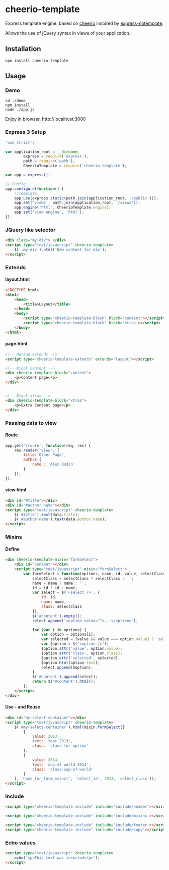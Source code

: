 cheerio-template
==================

Express template engine, based on [cheerio](https://github.com/MatthewMueller/cheerio) inspired by
[express-notemplate](https://github.com/kapouer/express-notemplate).

Allows the use of jQuery syntax in views of your application.


## Installation
`npm install cheerio-template`

## Usage

### Demo

```shell
cd ./demo
npm install
node ./app.js
```

Enjoy in browser, http://localhost:3000

### Express 3 Setup
```js
'use strict';

var application_root = __dirname,
        express = require('express'),
        path = require('path'),
        CheerioTemplate = require('cheerio-template');

var app = express();

// Config
app.configure(function() {
    //Template
    app.use(express.static(path.join(application_root, '/public')));
    app.set('views', path.join(application_root, '/views'));
    app.engine('html', CheerioTemplate.engine);
    app.set('view engine', 'html');
});
```

### JQuery like selector
```html
<div class="my-div"> </div>
<script type="text/javascript" cheerio-template>
    $('.my-div').html('New content for div');
</script>
```

### Extends
#### layout.html
```html
<!DOCTYPE html>
<html>
    <head>
        <title>Layout</title>
    </head>
    <body>
        <script type="cheerio-template-block" block='content'></script>
        <script type="cheerio-template-block" block='xtras'></script>
    </body>
</html>
```

#### page.html
```html
<!-- Markup extends -->
<script type="cheerio-template-extends" extends='layout'></script>

<!-- Block Content -->
<div cheerio-template-block="content">
    <p>Content page</p>
</div>


<!-- Block xtras -->
<div cheerio-template-block="xtras">
    <p>Extra content page</p>
</div>
```


### Passing data to view
#### Route
```js
app.get('/route', function(req, res) {
    res.render('view', {
        title:'Other Page',
        author:{
            name : 'Alex Rodin'
        }
    });
});
```
#### view.html
```html
<div id="#title"></div>
<div id="#author-name"></div>
<script type="text/javascript" cheerio-template>
    $('#title').text(data.title);
    $('#author-name').text(data.author.name);
</script>
```



### Mixins
#### Define
```html
<div cheerio-template-mixin="formSelect">
    <div id="content"></div>
    <script type="text/javascript" mixin="formSelect">
        var formSelect = function(options, name, id, value, selectClass) {
            selectClass = selectClass ? selectClass : '';
            name = name ? name : '';
            id = id ? id : name;
            var select = $('<select />', {
                id: id,
                name: name,
                class: selectClass
            });
            $('#content').empty();
            select.append('<option value="">...</option>');

            for (var i in options) {
                var option = options[i];
                var selected = (value && value === option.value) ? 'selected' : undefined;
                var $option = $('<option />');
                $option.attr('value', option.value);
                $option.attr('class', option.class);
                $option.attr('selected', selected);
                $option.html(option.text);
                select.append($option);
            }
            $('#content').append(select);
            return $('#content').html();
        };
    </script>
</div>
```
#### Use - and Reuse
```html
<div id="my-select-container"></div>
<script type="text/javascript" cheerio-template>
    $('#my-select-container').html(mixin.formSelect([
        {
            value: 2013,
            text: 'Year 2013',
            class: 'class-for-option'
        },
        {
            value: 2014,
            text: 'cup of world 2014',
            class: 'class-cup-of-world'
        }
    ], 'name_for_form_select', 'select_id', 2013, 'select_class'));
</script>
```


### Include
```html
<script type="cheerio-template-include" include='include/header'></script>

<script type="cheerio-template-include" include='include/mixins'></script>

<script type="cheerio-template-include" include='include/footer'></script>
<script type="cheerio-template-include" include='include/copy'></script>
```


### Echo values
```html
<script type="text/javascript" cheerio-template>
    echo('<p>This text was inserted</p>');
</script>
```

